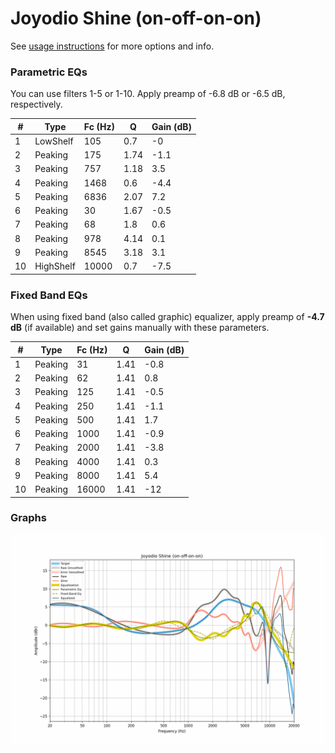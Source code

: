 # Joyodio Shine (on-off-on-on)
See [usage instructions](https://github.com/jaakkopasanen/AutoEq#usage) for more options and info.

### Parametric EQs
You can use filters 1-5 or 1-10. Apply preamp of -6.8 dB or -6.5 dB, respectively.

|   # | Type      |   Fc (Hz) |    Q |   Gain (dB) |
|-----|-----------|-----------|------|-------------|
|   1 | LowShelf  |       105 | 0.7  |        -0   |
|   2 | Peaking   |       175 | 1.74 |        -1.1 |
|   3 | Peaking   |       757 | 1.18 |         3.5 |
|   4 | Peaking   |      1468 | 0.6  |        -4.4 |
|   5 | Peaking   |      6836 | 2.07 |         7.2 |
|   6 | Peaking   |        30 | 1.67 |        -0.5 |
|   7 | Peaking   |        68 | 1.8  |         0.6 |
|   8 | Peaking   |       978 | 4.14 |         0.1 |
|   9 | Peaking   |      8545 | 3.18 |         3.1 |
|  10 | HighShelf |     10000 | 0.7  |        -7.5 |

### Fixed Band EQs
When using fixed band (also called graphic) equalizer, apply preamp of **-4.7 dB** (if available) and set gains manually with these parameters.

|   # | Type    |   Fc (Hz) |    Q |   Gain (dB) |
|-----|---------|-----------|------|-------------|
|   1 | Peaking |        31 | 1.41 |        -0.8 |
|   2 | Peaking |        62 | 1.41 |         0.8 |
|   3 | Peaking |       125 | 1.41 |        -0.5 |
|   4 | Peaking |       250 | 1.41 |        -1.1 |
|   5 | Peaking |       500 | 1.41 |         1.7 |
|   6 | Peaking |      1000 | 1.41 |        -0.9 |
|   7 | Peaking |      2000 | 1.41 |        -3.8 |
|   8 | Peaking |      4000 | 1.41 |         0.3 |
|   9 | Peaking |      8000 | 1.41 |         5.4 |
|  10 | Peaking |     16000 | 1.41 |       -12   |

### Graphs
![](./Joyodio%20Shine%20(on-off-on-on).png)
